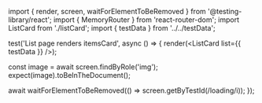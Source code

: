 import { render, screen, waitForElementToBeRemoved } from '@testing-library/react';
import { MemoryRouter } from 'react-router-dom';
import ListCard from './listCard';
import { testData } from '../../testData';

test('List page renders itemsCard', async () => {
  render(<ListCard list={{ testData }} />);

  const image = await screen.findByRole('img');
  expect(image).toBeInTheDocument();

  await waitForElementToBeRemoved(() => screen.getByTestId(/loading/i));
});
